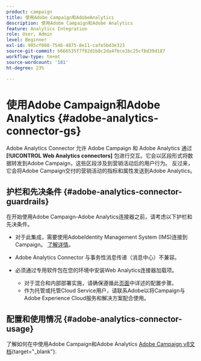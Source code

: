 ```yaml
---
product: campaign
title: 使用Adobe Campaign和AdobeAnalytics
description: 使用Adobe Campaign和Adobe Analytics
feature: Analytics Integration
role: User, Admin
level: Beginner
exl-id: 985cf088-7546-4875-8e11-cafe5bd3e323
source-git-commit: b666535f7f82d1b8c2da4fbce1bc25cf8d39d187
workflow-type: tm+mt
source-wordcount: '181'
ht-degree: 23%

---
```


# 使用Adobe Campaign和Adobe Analytics {#adobe-analytics-connector-gs}

Adobe Analytics Connector 允许 Adobe Campaign 和 Adobe Analytics 通过 **[!UICONTROL Web Analytics connectors]** 包进行交互。它会以区段形式将数据转发到Adobe Campaign，这些区段涉及到营销活动后的用户行为。 反过来，它会将Adobe Campaign交付的营销活动的指标和属性发送到Adobe Analytics。

## 护栏和先决条件 {#adobe-analytics-connector-guardrails}

在开始使用Adobe Campaign-Adobe Analytics连接器之前，请考虑以下护栏和先决条件。

* 对于此集成，需要使用AdobeIdentity Management System (IMS)连接到Campaign。 [了解详情](../../integrations/using/about-adobe-id.md)。

* Adobe Analytics Connector 与事务性消息传递（消息中心）不兼容。

* 必须通过专用软件包在您的环境中安装Web Analytics连接器加载项。

   * 对于混合和内部部署实施，请确保遵循此[页面](../../platform/using/adobe-analytics-provisioning.md)中详述的配置步骤。
   * 作为托管或托管Cloud Service用户，请联系Adobe以将Campaign与Adobe Experience Cloud服务和解决方案配合使用。


## 配置和使用情况 {#adobe-analytics-connector-usage}

了解如何在中使用Adobe Campaign和Adobe Analytics [Adobe Campaign v8文档](https://experienceleague.adobe.com/en/docs/campaign/campaign-v8/connect/ac-aa){target="_blank"}.
